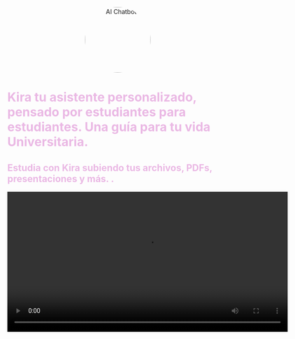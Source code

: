 <p align="center">
  <img src="https://i.ibb.co/CV07hkZ/3d-augmented-graphical-elements-pertaining-female-ai-chatbot-553012-30696.png" width="150" height="150" style="border-radius: 50%;" alt="AI Chatbot">
</p>

<h1 style="color: #EAB8E4;">Kira tu asistente personalizado, pensado por estudiantes para estudiantes. Una guía para tu vida Universitaria.</h1> 

<h2 style="color: #EAB8E4;">Estudia con Kira subiendo tus archivos, PDFs, presentaciones y más.
.</h2>

<div align="center">
    <video controls style="width: 640px; height: auto;">
        <source src="https://github.com/user-attachments/assets/2a04440e-2b0a-4339-8fc0-8d8ac49f8069" type="video/mp4">
        Your browser does not support the video tag.
    </video>
</div>





